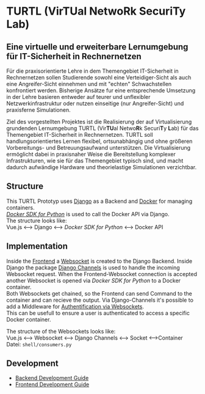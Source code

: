 # TURTL (Vir**TU**al Netwo**R**k Securi**T**y **L**ab)

 ## Eine virtuelle und erweiterbare Lernumgebung für IT-Sicherheit in Rechnernetzen

Für die praxisorientierte Lehre in dem Themengebiet IT-Sicherheit in Rechnernetzen sollen Studierende sowohl eine Verteidiger-Sicht als auch eine Angreifer-Sicht einnehmen und mit "echten" Schwachstellen konfrontiert werden. Bisherige Ansätze fur eine entsprechende Umsetzung in der Lehre basieren entweder auf teurer und unflexibler Netzwerkinfrastruktur oder nutzen einseitige (nur Angreifer-Sicht) und praxisferne Simulationen. 

Ziel des vorgestellten Projektes ist die Realisierung der auf Virtualisierung grundenden Lernumgebung TURTL (Vir**TU**al Netwo**R**k Securi**T**y **L**ab) für das Themengebiet IT-Sicherheit in Rechnernetzen. TURTL soll handlungsorientiertes Lernen flexibel, ortsunabhängig und ohne größeren Vorbereitungs- und Betreuungsaufwand unterstützen. Die Virtualisierung ermöglicht dabei in praxisnaher Weise die Bereitstellung komplexer Infrastrukturen, wie sie für das Themengebiet typisch sind, und macht dadurch aufwändige Hardware und theorielastige Simulationen verzichtbar.

## Structure
This TURTL Prototyp uses [Django](https://www.djangoproject.com/) as a Backend and [Docker](https://www.docker.com/) for managing containers.  
[*Docker SDK for Python*](https://docker-py.readthedocs.io/en/stable/) is used to call the Docker API via Django.  
The structure looks like:   
Vue.js <--> Django <--> *Docker SDK for Python* <--> Docker API

## Implementation
Inside the [Frontend](frontend/) a [Websocket](https://developer.mozilla.org/de/docs/WebSockets) is created to the Django Backend. 
Inside Django the package [Django Channels](https://channels.readthedocs.io/en/latest/) is used to handle the incoming Websocket request. When the Frontend-Websocket connection is accepted another Websocket is opened via *Docker SDK for Python* to a Docker container.   
Both Websockets get chained, so the Frontend can send Command to the container and can recieve the output.
Via Django-Channels it's possible to add a Middleware for 
[Authentification via Websockets](https://channels.readthedocs.io/en/latest/topics/authentication.html).  
This can be usefull to ensure a user is authenticated to access a specific Docker container.  

The structure of the Websockets looks like:  
Vue.js <--> Websocket <--> Django Channels <--> Socket <-->Container  
Datei: ```shell/consumers.py```


## Development  
- [Backend Development Guide](./BackendDevelopmentGuide.md)
- [Frontend Development Guide](./frontend/FrontendDevelopmentGuide.md)